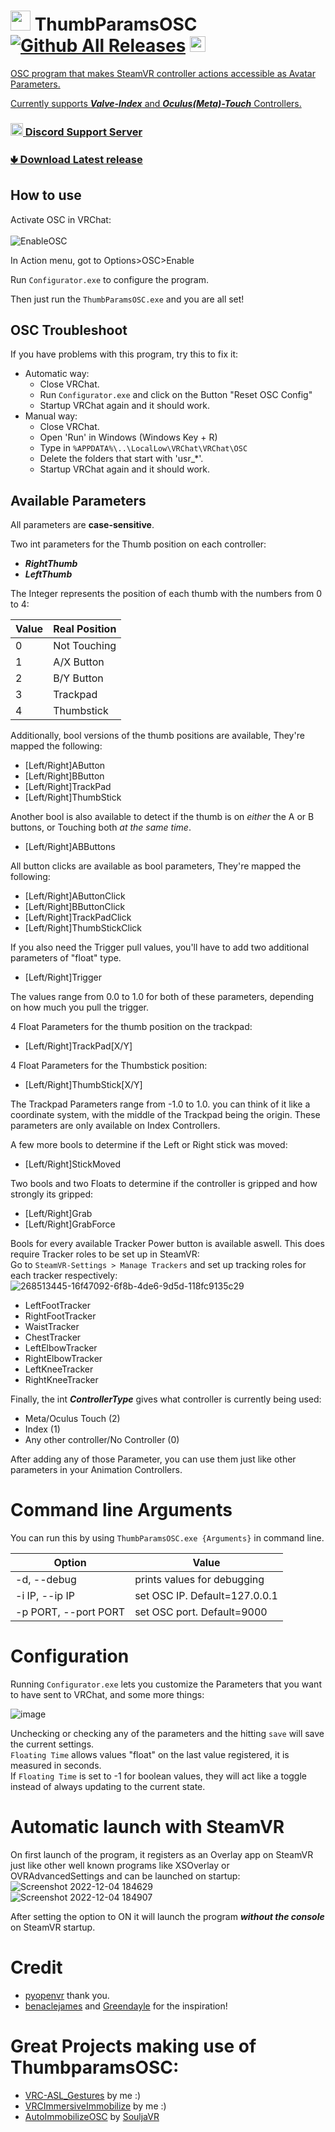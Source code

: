 # <img src="https://github.com/I5UCC/VRCThumbParamsOSC/blob/468e25fb16f03daac756d693656c784094518efb/src/icon.ico" width="32" height="32"> ThumbParamsOSC [![Github All Releases](https://img.shields.io/github/downloads/i5ucc/VRCThumbParamsOSC/total.svg)](https://github.com/I5UCC/VRCThumbParamsOSC/releases/latest) <a href='https://ko-fi.com/i5ucc' target='_blank'><img height='35' style='border:0px;height:25px;' src='https://az743702.vo.msecnd.net/cdn/kofi3.png?v=0' border='0' alt='Buy Me a Coffee at ko-fi.com' />
OSC program that makes SteamVR controller actions accessible as Avatar Parameters.

Currently supports ***Valve-Index*** and ***Oculus(Meta)-Touch*** Controllers.

### [<img src="https://assets-global.website-files.com/6257adef93867e50d84d30e2/636e0a6ca814282eca7172c6_icon_clyde_white_RGB.svg"  width="20" height="20"> Discord Support Server](https://discord.gg/rqcWHje3hn)

### [🢃 Download Latest release](https://github.com/I5UCC/VRCThumbParamsOSC/releases/latest)

## How to use

Activate OSC in VRChat: <br/><br/>
![EnableOSC](https://user-images.githubusercontent.com/43730681/172059335-db3fd6f9-86ae-4f6a-9542-2a74f47ff826.gif)

In Action menu, got to Options>OSC>Enable <br/>

Run `Configurator.exe` to configure the program.
  
Then just run the `ThumbParamsOSC.exe` and you are all set! <br/>

## OSC Troubleshoot

If you have problems with this program, try this to fix it:
- Automatic way:
  - Close VRChat.
  - Run `Configurator.exe` and click on the Button "Reset OSC Config"
  - Startup VRChat again and it should work.
- Manual way:
  - Close VRChat.
  - Open 'Run' in Windows (Windows Key + R)
  - Type in `%APPDATA%\..\LocalLow\VRChat\VRChat\OSC`
  - Delete the folders that start with 'usr_*'.
  - Startup VRChat again and it should work.

## Available Parameters

All parameters are **case-sensitive**.

Two int parameters for the Thumb position on each controller:

- ***RightThumb***
- ***LeftThumb***

The Integer represents the position of each thumb with the numbers from 0 to 4:

| Value | Real Position |
| ----- | ------------- |
| 0     | Not Touching  |
| 1     | A/X Button      |
| 2     | B/Y Button      |
| 3     | Trackpad      |
| 4     | Thumbstick    |

Additionally, bool versions of the thumb positions are available, They're mapped the following:

- \[Left/Right]AButton
- \[Left/Right]BButton
- \[Left/Right]TrackPad
- \[Left/Right]ThumbStick

Another bool is also available to detect if the thumb is on *either* the A or B buttons, or Touching both *at the same time*.

- \[Left/Right]ABButtons

All button clicks are available as bool parameters, They're mapped the following:

- \[Left/Right]AButtonClick
- \[Left/Right]BButtonClick
- \[Left/Right]TrackPadClick
- \[Left/Right]ThumbStickClick

If you also need the Trigger pull values, you'll have to add two additional parameters of "float" type.

- \[Left/Right]Trigger

The values range from 0.0 to 1.0 for both of these parameters, depending on how much you pull the trigger.

4 Float Parameters for the thumb position on the trackpad:
- \[Left/Right]TrackPad\[X/Y]

4 Float Parameters for the Thumbstick position:
- \[Left/Right]ThumbStick\[X/Y]

The Trackpad Parameters range from -1.0 to 1.0. you can think of it like a coordinate system, with the middle of the Trackpad being the origin. These parameters are only available on Index Controllers.

A few more bools to determine if the Left or Right stick was moved:
- \[Left/Right]StickMoved

Two bools and two Floats to determine if the controller is gripped and how strongly its gripped:
- \[Left/Right]Grab
- \[Left/Right]GrabForce

Bools for every available Tracker Power button is available aswell. This does require Tracker roles to be set up in SteamVR: <br>
Go to `SteamVR-Settings > Manage Trackers` and set up tracking roles for each tracker respectively:
![268513445-16f47092-6f8b-4de6-9d5d-118fc9135c29](https://github.com/I5UCC/VRCThumbParamsOSC/assets/43730681/d2f771d8-dec4-46a0-9a55-6f02ce449eb1)
- LeftFootTracker
- RightFootTracker
- WaistTracker
- ChestTracker
- LeftElbowTracker
- RightElbowTracker
- LeftKneeTracker
- RightKneeTracker

Finally, the int ***ControllerType*** gives what controller is currently being used:
- Meta/Oculus Touch (2)
- Index (1)
- Any other controller/No Controller (0)

After adding any of those Parameter, you can use them just like other parameters in your Animation Controllers.

# Command line Arguments
You can run this by using ```ThumbParamsOSC.exe {Arguments}``` in command line.

| Option | Value |
| ----- | ------------- |
| -d, --debug     | prints values for debugging |
| -i IP, --ip IP    | set OSC IP. Default=127.0.0.1  |
| -p PORT, --port PORT    | set OSC port. Default=9000      |

# Configuration

Running `Configurator.exe` lets you customize the Parameters that you want to have sent to VRChat, and some more things:

![image](https://github.com/I5UCC/VRCThumbParamsOSC/assets/43730681/5a535be7-94aa-4b29-a56f-b25ae7dd3687)

Unchecking or checking any of the parameters and the hitting `save` will save the current settings. <br>
`Floating Time` allows values "float" on the last value registered, it is measured in seconds. <br>
If `Floating Time` is set to -1 for boolean values, they will act like a toggle instead of always updating to the current state.

# Automatic launch with SteamVR
On first launch of the program, it registers as an Overlay app on SteamVR just like other well known programs like XSOverlay or OVRAdvancedSettings and can be launched on startup:
![Screenshot 2022-12-04 184629](https://user-images.githubusercontent.com/43730681/205506892-0927ed45-69c6-480f-b4b3-bc02d89c151e.png) <br>
![Screenshot 2022-12-04 184907](https://user-images.githubusercontent.com/43730681/205506956-7c397360-e14a-4783-a2c2-e5311749e2d4.png)

After setting the option to ON it will launch the program ***without the console*** on SteamVR startup.

# Credit
- [pyopenvr](https://github.com/cmbruns/pyopenvr) thank you.
- [benaclejames](https://github.com/benaclejames) and [Greendayle](https://github.com/Greendayle) for the inspiration!

# Great Projects making use of ThumbparamsOSC:
- [VRC-ASL_Gestures](https://github.com/I5UCC/VRC-ASL_Gestures) by me :)
- [VRCImmersiveImmobilize](https://github.com/I5UCC/VRCImmersiveImmobilize) by me :)
- [AutoImmobilizeOSC](https://github.com/SouljaVR/AutoImmobilizeOSC) by [SouljaVR](https://github.com/SouljaVR)
